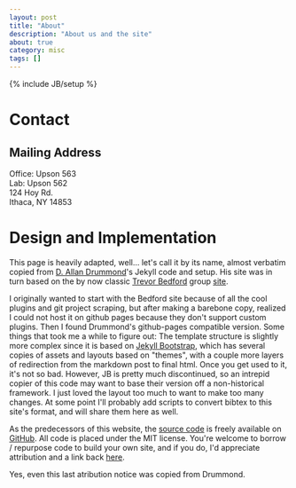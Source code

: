 ```yaml
---
layout: post
title: "About"
description: "About us and the site"
about: true
category: misc
tags: []
---
```

{% include JB/setup %}

<a name="contact"></a>

# Contact

## Mailing Address
Office: Upson 563<br/>
Lab: Upson 562<br/>
124 Hoy Rd.<br/>
Ithaca, NY 14853

<a name="design"></a>

# Design and Implementation

This page is heavily adapted, well... let's call it by its name, almost verbatim copied from [D. Allan Drummond]'s Jekyll code and setup. His site was in turn based on the by now classic [Trevor Bedford] group [site][1]. 

I originally wanted to start with the Bedford site because of all the cool plugins and git project scraping, but after making a barebone copy, realized I could not host it on github pages because they don't support custom plugins. Then I found Drummond's github-pages compatible version. Some things that took me a while to figure out: The template structure is slightly more complex since it is based on [Jekyll Bootstrap], which has several copies of assets and layouts based on "themes", with a couple more layers of redirection from the markdown post to final html. Once you get used to it, it's not so bad. However, JB is pretty much discontinued, so an intrepid copier of this code may want to base their version off a non-historical framework. I just loved the layout too much to want to make too many changes. At some point I'll probably add scripts to convert bibtex to this site's format, and will share them here as well. 

As the predecessors of this website, the [source code] is freely available on [GitHub]. All code is placed under the MIT license. You're welcome to borrow / repurpose code to build your own site, and if you do, I'd appreciate attribution and a link back [here](http://hrc2.io/about.html). 

Yes, even this last atribution notice was copied from Drummond. 

[D. Allan Drummond]: http://drummondlab.org/about.html
[Trevor Bedford]: http://bedford.io/team/trevor-bedford/
[1]: http://bedford.io
[source code]: http://github.com/hrc2/hrc2.github.io
[public]: http://bedford.io/misc/about/
[Jekyll Bootstrap]: http://jekyllbootstrap.com
[GitHub Pages]: https://pages.github.com/
[GitHub]: http://github.com/
[Less]: http://lesscss.org/
[Sass]: http://sass-lang.com/
[Google Fonts]: http://www.google.com/fonts
[Open Sans]: https://www.google.com/fonts/specimen/Open+Sans
[Jekyll Bootstrap]: http://jekyllbootstrap.com/

